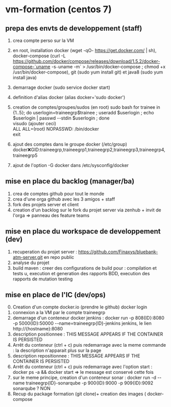 # vm-formation (centos 7)

## prepa des envts de developpement (staff)
1. crea compte perso sur la VM
2. en root, installation docker (wget -qO- https://get.docker.com/ | sh), docker-compose (curl -L https://github.com/docker/compose/releases/download/1.5.2/docker-compose-`uname -s`-`uname -m` > /usr/bin/docker-compose ; chmod +x /usr/bin/docker-compose), git (sudo yum install git) et java8 (sudo yum install java)
3. demarrage docker (sudo service docker start)
4. definition d'alias docker (alias docker='sudo docker')
5. creation de comptes/groupes/sudos (en root)
sudo bash 
for trainee in {1..5}; do userlogin=traineegrp$trainee ; useradd $userlogin ; echo $userlogin | passwd --stdin $userlogin ; done  
visudo (ajouter ceci)  
  ALL ALL=(root) NOPASSWD: /bin/docker  
exit  

6. ajout des comptes dans le groupe docker (/etc/group) docker:x:GID:traineegrp,traineegrp1,traineegrp2,traineegrp3,traineegrp4,traineegrp5
7. ajout de l'option -G docker dans /etc/sysconfig/docker

## mise en place du backlog (manager/ba)
1. crea de comptes github pour tout le monde
2. crea d'une orga github avec les 3 amigos + staff
3. fork des projets server et client 
4. creation d'un backlog sur le fork du projet server via zenhub + invit de l'orga
=> panneau des feature teams

## mise en place du workspace de developpement (dev)
1. recuperation du projet server : https://github.com/Finaxys/bluebank-atm-server.git en repo public
2. analyse du projet
3. build maven : creer des configurations de build pour : compilation et tests u, execution et generation des rapports BDD, execution des rapports de mutation testing

## mise en place de l'IC (dev/ops)
0. Creation d'un compte docker.io (prendre le github)
docker login
1. connexion a la VM par le compte traineegrp<ID>
2. demarrage d'un conteneur docker jenkins : docker run -p 808{ID}:8080 -p 5000{ID}:50000 --name=traineegrp{ID}-jenkins jenkins, le lien http://{hostname}:8080
3. description positionnee : THIS MESSAGE APPEARS IF THE CONTAINER IS PERSISTED
5. Arrêt du conteneur (ctrl + c) puis redemarrage avec la meme commande : la description n'apparait plus sur la page
6. description repositionnee : THIS MESSAGE APPEARS IF THE CONTAINER IS PERSISTED
7. Arrêt du conteneur (ctrl + c) puis redemarrage avec l'option start : docker ps -a && docker start <id du conteneur> 
=> le message est conservé cette fois
8. sur le meme principe, creation d'un conteneur sonar :  docker run -d --name traineegrp{ID}-sonarqube -p 900{ID}:9000 -p 909{ID}:9092 sonarqube ? NON
9. Recup du package formation (git clone)+ creation des images ( docker-compose
